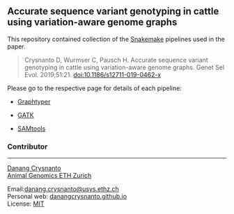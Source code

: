 ## Accurate sequence variant genotyping in cattle using variation-aware genome graphs

This repository contained collection of the [Snakemake](snakemake) pipelines used in the paper. 

> Crysnanto D, Wurmser C, Pausch H. Accurate sequence variant genotyping in cattle using variation-aware genome graphs. Genet Sel Evol. 2019;51:21. [doi:10.1186/s12711-019-0462-x](https://gsejournal.biomedcentral.com/articles/10.1186/s12711-019-0462-x)

Please go to the respective page for details of each pipeline:

- [Graphtyper](graphtyper_pipelines/)

- [GATK](gatk_pipelines/)

- [SAMtools](samtools_pipelines/)

  

### Contributor

------

[Danang Crysnanto](mailto:danang.crysnanto@usys.ethz.ch)  
[Animal Genomics ETH Zurich](http://www.ag.ethz.ch/)     

Email:danang.crysnanto@usys.ethz.ch  
Personal web: [danangcrysnanto.github.io](https://danangcrysnanto.github.io/)  
License: [MIT](LICENSE)
